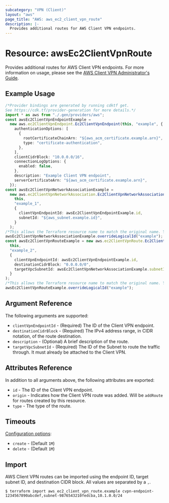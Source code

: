```yaml
---
subcategory: "VPN (Client)"
layout: "aws"
page_title: "AWS: aws_ec2_client_vpn_route"
description: |-
  Provides additional routes for AWS Client VPN endpoints.
---
```


# Resource: awsEc2ClientVpnRoute

Provides additional routes for AWS Client VPN endpoints. For more information on usage, please see the
[AWS Client VPN Administrator's Guide](https://docs.aws.amazon.com/vpn/latest/clientvpn-admin/what-is.html).

## Example Usage

```typescript
/*Provider bindings are generated by running cdktf get.
See https://cdk.tf/provider-generation for more details.*/
import * as aws from "./.gen/providers/aws";
const awsEc2ClientVpnEndpointExample =
  new aws.ec2ClientVpnEndpoint.Ec2ClientVpnEndpoint(this, "example", {
    authenticationOptions: [
      {
        rootCertificateChainArn: "${aws_acm_certificate.example.arn}",
        type: "certificate-authentication",
      },
    ],
    clientCidrBlock: "10.0.0.0/16",
    connectionLogOptions: {
      enabled: false,
    },
    description: "Example Client VPN endpoint",
    serverCertificateArn: "${aws_acm_certificate.example.arn}",
  });
const awsEc2ClientVpnNetworkAssociationExample =
  new aws.ec2ClientVpnNetworkAssociation.Ec2ClientVpnNetworkAssociation(
    this,
    "example_1",
    {
      clientVpnEndpointId: awsEc2ClientVpnEndpointExample.id,
      subnetId: "${aws_subnet.example.id}",
    }
  );
/*This allows the Terraform resource name to match the original name. You can remove the call if you don't need them to match.*/
awsEc2ClientVpnNetworkAssociationExample.overrideLogicalId("example");
const awsEc2ClientVpnRouteExample = new aws.ec2ClientVpnRoute.Ec2ClientVpnRoute(
  this,
  "example_2",
  {
    clientVpnEndpointId: awsEc2ClientVpnEndpointExample.id,
    destinationCidrBlock: "0.0.0.0/0",
    targetVpcSubnetId: awsEc2ClientVpnNetworkAssociationExample.subnetId,
  }
);
/*This allows the Terraform resource name to match the original name. You can remove the call if you don't need them to match.*/
awsEc2ClientVpnRouteExample.overrideLogicalId("example");

```

## Argument Reference

The following arguments are supported:

* `clientVpnEndpointId` - (Required) The ID of the Client VPN endpoint.
* `destinationCidrBlock` - (Required) The IPv4 address range, in CIDR notation, of the route destination.
* `description` - (Optional) A brief description of the route.
* `targetVpcSubnetId` - (Required) The ID of the Subnet to route the traffic through. It must already be attached to the Client VPN.

## Attributes Reference

In addition to all arguments above, the following attributes are exported:

* `id` - The ID of the Client VPN endpoint.
* `origin` - Indicates how the Client VPN route was added. Will be `addRoute` for routes created by this resource.
* `type` - The type of the route.

## Timeouts

[Configuration options](https://developer.hashicorp.com/terraform/language/resources/syntax#operation-timeouts):

* `create` - (Default `1M`)
* `delete` - (Default `1M`)

## Import

AWS Client VPN routes can be imported using the endpoint ID, target subnet ID, and destination CIDR block. All values are separated by a `,`.

```console
$ terraform import aws_ec2_client_vpn_route.example cvpn-endpoint-1234567890abcdef,subnet-9876543210fedcba,10.1.0.0/24
```
